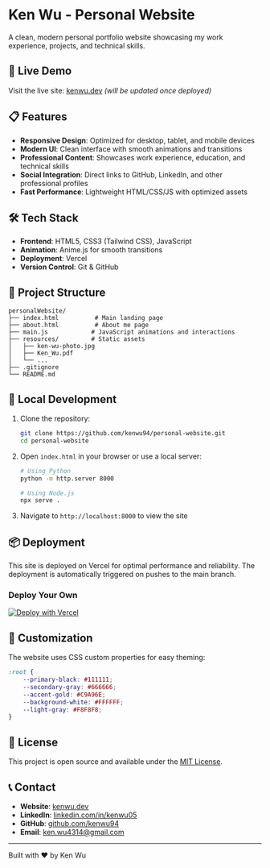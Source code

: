 # Ken Wu - Personal Website

A clean, modern personal portfolio website showcasing my work experience, projects, and technical skills.

## 🚀 Live Demo

Visit the live site: [kenwu.dev](https://kenwu.dev) *(will be updated once deployed)*

## 📋 Features

- **Responsive Design**: Optimized for desktop, tablet, and mobile devices
- **Modern UI**: Clean interface with smooth animations and transitions
- **Professional Content**: Showcases work experience, education, and technical skills
- **Social Integration**: Direct links to GitHub, LinkedIn, and other professional profiles
- **Fast Performance**: Lightweight HTML/CSS/JS with optimized assets

## 🛠️ Tech Stack

- **Frontend**: HTML5, CSS3 (Tailwind CSS), JavaScript
- **Animation**: Anime.js for smooth transitions
- **Deployment**: Vercel
- **Version Control**: Git & GitHub

## 📁 Project Structure

```
personalWebsite/
├── index.html          # Main landing page
├── about.html          # About me page
├── main.js            # JavaScript animations and interactions
├── resources/         # Static assets
│   ├── ken-wu-photo.jpg
│   ├── Ken_Wu.pdf
│   └── ...
├── .gitignore
└── README.md
```

## 🚀 Local Development

1. Clone the repository:
   ```bash
   git clone https://github.com/kenwu94/personal-website.git
   cd personal-website
   ```

2. Open `index.html` in your browser or use a local server:
   ```bash
   # Using Python
   python -m http.server 8000
   
   # Using Node.js
   npx serve .
   ```

3. Navigate to `http://localhost:8000` to view the site

## 📦 Deployment

This site is deployed on Vercel for optimal performance and reliability. The deployment is automatically triggered on pushes to the main branch.

### Deploy Your Own

[![Deploy with Vercel](https://vercel.com/button)](https://vercel.com/new/clone?repository-url=https://github.com/kenwu94/personal-website)

## 🎨 Customization

The website uses CSS custom properties for easy theming:

```css
:root {
    --primary-black: #111111;
    --secondary-gray: #666666;
    --accent-gold: #C9A96E;
    --background-white: #FFFFFF;
    --light-gray: #F8F8F8;
}
```

## 📄 License

This project is open source and available under the [MIT License](LICENSE).

## 📞 Contact

- **Website**: [kenwu.dev](https://kenwu.dev)
- **LinkedIn**: [linkedin.com/in/kenwu05](https://www.linkedin.com/in/kenwu05/)
- **GitHub**: [github.com/kenwu94](https://github.com/kenwu94)
- **Email**: ken.wu4314@gmail.com

---

Built with ❤️ by Ken Wu